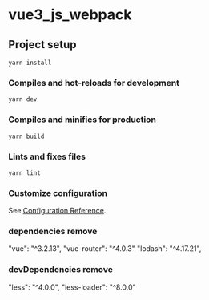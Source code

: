# vue3_js_webpack

## Project setup

```
yarn install
```

### Compiles and hot-reloads for development

```
yarn dev
```

### Compiles and minifies for production

```
yarn build
```

### Lints and fixes files

```
yarn lint
```

### Customize configuration

See [Configuration Reference](https://cli.vuejs.org/config/).

<!-- 依赖集成到pnpm +mono -->

### dependencies remove

"vue": "^3.2.13",
"vue-router": "^4.0.3"
"lodash": "^4.17.21",
### devDependencies remove

"less": "^4.0.0",
"less-loader": "^8.0.0"

